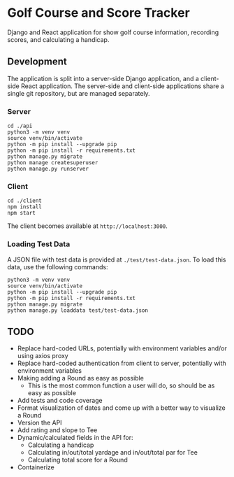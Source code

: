 # Golf Course and Score Tracker

Django and React application for show golf course information, recording scores, and calculating a handicap.

## Development

The application is split into a server-side Django application, and a client-side React application.
The server-side and client-side applications share a single git repository, but are managed separately.

### Server

```script
cd ./api
python3 -m venv venv
source venv/bin/activate
python -m pip install --upgrade pip
python -m pip install -r requirements.txt
python manage.py migrate
python manage createsuperuser
python manage.py runserver
```

### Client

```script
cd ./client
npm install
npm start
```

The client becomes available at `http://localhost:3000`.

### Loading Test Data

A JSON file with test data is provided at `./test/test-data.json`.
To load this data, use the following commands:

```script
python3 -m venv venv
source venv/bin/activate
python -m pip install --upgrade pip
python -m pip install -r requirements.txt
python manage.py migrate
python manage.py loaddata test/test-data.json
```

## TODO

* Replace hard-coded URLs, potentially with environment variables and/or using axios proxy
* Replace hard-coded authentication from client to server, potentially with environment variables
* Making adding a Round as easy as possible
  * This is the most common function a user will do, so should be as easy as possible
* Add tests and code coverage
* Format visualization of dates and come up with a better way to visualize a Round
* Version the API
* Add rating and slope to Tee
* Dynamic/calculated fields in the API for:
  * Calculating a handicap
  * Calculating in/out/total yardage and in/out/total par for Tee
  * Calculating total score for a Round
* Containerize
